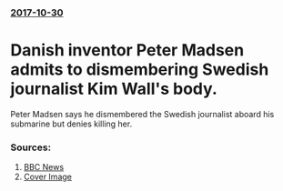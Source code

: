 ### [2017-10-30](/news/2017/10/30/index.md)

#  Danish inventor Peter Madsen admits to dismembering Swedish journalist Kim Wall's body. 

Peter Madsen says he dismembered the Swedish journalist aboard his submarine but denies killing her.


### Sources:

1. [BBC News](http://www.bbc.com/news/world-europe-41804590)
1. [Cover Image](https://ichef.bbci.co.uk/news/1024/cpsprodpb/A9BB/production/_97315434_sub-composite.jpg)
